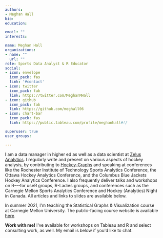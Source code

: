 ```yaml
---
authors:
- Meghan Hall
bio: 
education:

email: ""
interests:

name: Meghan Hall
organizations:
- name: ""
  url: ""
role: Sports Data Analyst & R Educator
social:
- icon: envelope
  icon_pack: fas
  link: '#contact'
- icon: twitter
  icon_pack: fab
  link: https://twitter.com/MeghanMHall
- icon: github
  icon_pack: fab
  link: https://github.com/meghall06
- icon: chart-bar
  icon_pack: fas
  link: https://public.tableau.com/profile/meghanhall#!/

superuser: true
user_groups:

---
```


I am a data manager in higher ed as well as a data scientist at [Zelus Analytics](https://zelusanalytics.com/). I regularly write and present on various aspects of hockey analysis, by contributing to [Hockey-Graphs](https://hockey-graphs.com/) and speaking at conferences like the Rochester Institute of Technology Sports Analytics Conference, the Ottawa Hockey Analytics Conference, and the Columbus Blue Jackets Hockey Analytics Conference. I also frequently deliver talks and workshops on R---for useR groups, R-Ladies groups, and conferences such as the Carnegie Mellon Sports Analytics Conference and Hockey (Analytics) Night in Canada. All articles and links to slides are available below. 

In summer 2021, I'm teaching the Statistical Graphs & Visualization course at Carnegie Mellon University. The public-facing course website is available [here](https://cmu-36315.netlify.app/).

**Work with me!** I've available for workshops on Tableau and R and select consulting work, as well. My email is below if you'd like to chat.
